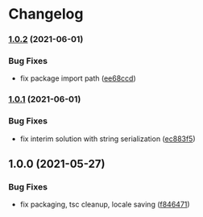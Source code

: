# Changelog

### [1.0.2](https://www.github.com/blinkk/amagaki-plugin-google-sheets/compare/v1.0.1...v1.0.2) (2021-06-01)


### Bug Fixes

* fix package import path ([ee68ccd](https://www.github.com/blinkk/amagaki-plugin-google-sheets/commit/ee68ccd250a4a092cc55b47401e99f2e2c5dccb5))

### [1.0.1](https://www.github.com/blinkk/amagaki-plugin-google-sheets/compare/v1.0.0...v1.0.1) (2021-06-01)


### Bug Fixes

* fix interim solution with string serialization ([ec883f5](https://www.github.com/blinkk/amagaki-plugin-google-sheets/commit/ec883f5290d2c18e98d7667cc899e83050195f01))

## 1.0.0 (2021-05-27)


### Bug Fixes

* fix packaging, tsc cleanup, locale saving ([f846471](https://www.github.com/blinkk/amagaki-plugin-google-sheets/commit/f846471bb87f8133faa625043a09b53c4a881ca3))
